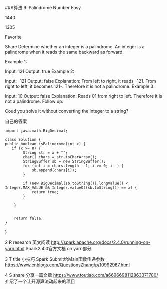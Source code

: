 ##A算法
9. Palindrome Number
Easy

1440

1305

Favorite

Share
Determine whether an integer is a palindrome. An integer is a palindrome when it reads the same backward as forward.

Example 1:

Input: 121
Output: true
Example 2:

Input: -121
Output: false
Explanation: From left to right, it reads -121. From right to left, it becomes 121-. Therefore it is not a palindrome.
Example 3:

Input: 10
Output: false
Explanation: Reads 01 from right to left. Therefore it is not a palindrome.
Follow up:

Coud you solve it without converting the integer to a string?

自己的答案


	import java.math.BigDecimal;

	class Solution {
    public boolean isPalindrome(int x) {
       if (x >= 0) {
            String str = x + "";
            char[] chars = str.toCharArray();
            StringBuffer sb = new StringBuffer();
            for (int i = chars.length - 1; i >= 0; i--) {
                sb.append(chars[i]);
            }

            if (new BigDecimal(sb.toString()).longValue() < Integer.MAX_VALUE && Integer.valueOf(sb.toString()) == x) {
                return true;
            }

        }


        return false;
    }
}



2 R research  英文阅读
http://spark.apache.org/docs/2.4.0/running-on-yarn.html
Spark2.4.0官方文档 on yarn部分


3 T title 小技巧
Spark Submit给Main函数传递参数
https://www.cnblogs.com/QuestionsZhang/p/10992967.html

4 S share 分享一篇文章
https://www.toutiao.com/a6696698112863371780/
介绍了一个让开源算法动起来的项目








